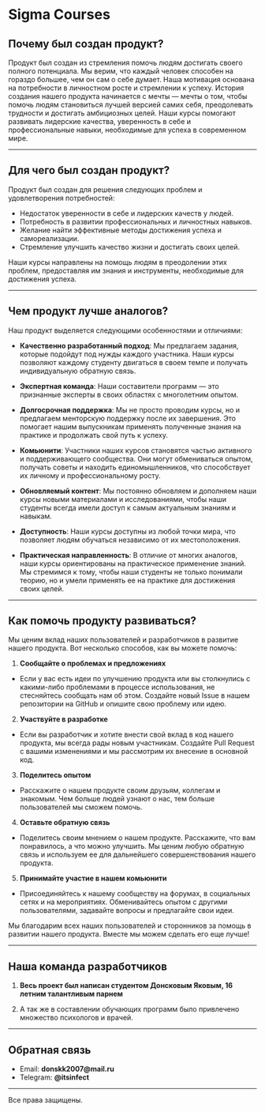 # Sigma Courses

## Почему был создан продукт?

Продукт был создан из стремления помочь людям достигать своего полного потенциала. Мы верим, что каждый человек способен на гораздо большее, чем он сам о себе думает. Наша мотивация основана на потребности в личностном росте и стремлении к успеху. История создания нашего продукта начинается с мечты — мечты о том, чтобы помочь людям становиться лучшей версией самих себя, преодолевать трудности и достигать амбициозных целей. Наши курсы помогают развивать лидерские качества, уверенность в себе и профессиональные навыки, необходимые для успеха в современном мире.
___
## Для чего был создан продукт?

Продукт был создан для решения следующих проблем и удовлетворения потребностей:
- Недостаток уверенности в себе и лидерских качеств у людей.
- Потребность в развитии профессиональных и личностных навыков.
- Желание найти эффективные методы достижения успеха и самореализации.
- Стремление улучшить качество жизни и достигать своих целей.

Наши курсы направлены на помощь людям в преодолении этих проблем, предоставляя им знания и инструменты, необходимые для достижения успеха.
***
## Чем продукт лучше аналогов?

Наш продукт выделяется следующими особенностями и отличиями:

- **Качественно разработанный подход**: Мы предлагаем задания, которые подойдут под нужды каждого участника. Наши курсы позволяют каждому студенту двигаться в своем темпе и получать индивидуальную обратную связь.

- **Экспертная команда**: Наши составители программ — это признанные эксперты в своих областях с многолетним опытом. 

- **Долгосрочная поддержка**: Мы не просто проводим курсы, но и предлагаем менторскую поддержку после их завершения. Это помогает нашим выпускникам применять полученные знания на практике и продолжать свой путь к успеху.

- **Комьюнити**: Участники наших курсов становятся частью активного и поддерживающего сообщества. Они могут обмениваться опытом, получать советы и находить единомышленников, что способствует их личному и профессиональному росту.

- **Обновляемый контент**: Мы постоянно обновляем и дополняем наши курсы новыми материалами и исследованиями, чтобы наши студенты всегда имели доступ к самым актуальным знаниям и навыкам.

- **Доступность**: Наши курсы доступны из любой точки мира, что позволяет людям обучаться независимо от их местоположения.

- **Практическая направленность**: В отличие от многих аналогов, наши курсы ориентированы на практическое применение знаний. Мы стремимся к тому, чтобы наши студенты не только понимали теорию, но и умели применять ее на практике для достижения своих целей.
---
## Как помочь продукту развиваться?

Мы ценим вклад наших пользователей и разработчиков в развитие нашего продукта. Вот несколько способов, как вы можете помочь:

1. **Сообщайте о проблемах и предложениях**
- Если у вас есть идеи по улучшению продукта или вы столкнулись с какими-либо проблемами в процессе использования, не стесняйтесь сообщать нам об этом. Создайте новый Issue в нашем репозитории на GitHub и опишите свою проблему или идею.

2. **Участвуйте в разработке**
- Если вы разработчик и хотите внести свой вклад в код нашего продукта, мы всегда рады новым участникам. Создайте Pull Request с вашими изменениями и мы рассмотрим их внесение в основной код.

3. **Поделитесь опытом**
- Расскажите о нашем продукте своим друзьям, коллегам и знакомым. Чем больше людей узнают о нас, тем больше пользователей мы сможем помочь.

4. **Оставьте обратную связь**
-  Поделитесь своим мнением о нашем продукте. Расскажите, что вам понравилось, а что можно улучшить. Мы ценим любую обратную связь и используем ее для дальнейшего совершенствования нашего продукта.

5. **Принимайте участие в нашем комьюнити**
- Присоединяйтесь к нашему сообществу на форумах, в социальных сетях и на мероприятиях. Обменивайтесь опытом с другими пользователями, задавайте вопросы и предлагайте свои идеи.

Мы благодарим всех наших пользователей и сторонников за помощь в развитии нашего продукта. Вместе мы можем сделать его еще лучше!
***

## Наша команда разработчиков

1. **Весь проект был написан студентом Донсковым Яковым, 16 летним талантливым парнем**

2. А так же в составлении обучающих программ было привлечено множество психологов и врачей.
___

## Обратная связь

- Email: **__donskk2007@mail.ru__**
- Telegram: **@__itsinfect__**
---

Все права защищены.
